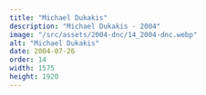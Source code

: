 ```yaml
---
title: "Michael Dukakis"
description: "Michael Dukakis - 2004"
image: "/src/assets/2004-dnc/14_2004-dnc.webp"
alt: "Michael Dukakis"
date: 2004-07-26
order: 14
width: 1575
height: 1920
---
```

